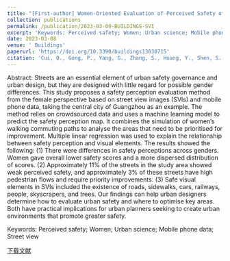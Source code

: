 ```yaml
---
title: "[First-author] Women-Oriented Evaluation of Perceived Safety of Walking Routes between Home and Mass Transit: A Case Study and Methodology Test in Guangzhou"
collection: publications
permalink: /publication/2023-03-09-BUILDINGS-SVI
excerpt: 'Keywords: Perceived safety; Women; Urban science; Mobile phone data; Street view'
date: 2023-03-08
venue: ' Buildings'
paperurl: 'https://doi.org/10.3390/buildings13030715'
citation: 'Cui, Q., Gong, P., Yang, G., Zhang, S., Huang, Y., Shen, S., Wei, B., Chen, Y., 2023. Women-Oriented Evaluation of Perceived Safety of Walking Routes between Home and Mass Transit: A Case Study and Methodology Test in Guangzhou. Buildings 13, 715. https://doi.org/10.3390/buildings13030715'
---
```

Abstract: Streets are an essential element of urban safety governance and urban design, but they are designed with little regard for possible gender differences. This study proposes a safety perception evaluation method from the female perspective based on street view images (SVIs) and mobile phone data, taking the central city of Guangzhou as an example. The method relies on crowdsourced data and uses a machine learning model to predict the safety perception map. It combines the simulation of women’s walking commuting paths to analyse the areas that need to be prioritised for improvement. Multiple linear regression was used to explain the relationship between safety perception and visual elements. The results showed the following: (1) There were differences in safety perceptions across genders. Women gave overall lower safety scores and a more dispersed distribution of scores. (2) Approximately 11% of the streets in the study area showed weak perceived safety, and approximately 3% of these streets have high pedestrian flows and require priority improvements. (3) Safe visual elements in SVIs included the existence of roads, sidewalks, cars, railways, people, skyscrapers, and trees. Our findings can help urban designers determine how to evaluate urban safety and where to optimise key areas. Both have practical implications for urban planners seeking to create urban environments that promote greater safety.

Keywords: Perceived safety; Women; Urban science; Mobile phone data; Street view

[下载文献](https://www.mdpi.com/2075-5309/13/3/715/pdf?version=1678282993)

